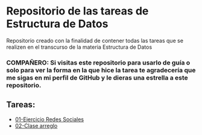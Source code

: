 # Repositorio de las tareas de Estructura de Datos

Repositorio creado con la finalidad de contener todas las tareas que se realizen en el transcurso de la materia Estructura de Datos

### **COMPAÑERO:** Si visitas este repositorio para usarlo de guía o solo para ver la forma en la que hice la tarea te agradecería que me sigas en mi perfil de GitHub y le dieras una estrella a este repositorio.

## Tareas:

-   [01-Ejercicio Redes Sociales](./01-Ejercicio_redes_sociales/README.md)
-   [02-Clase arreglo](./02-Clase_arreglo/README.md)
